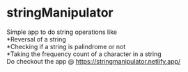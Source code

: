 # stringManipulator
Simple app to do string operations like
<br/>*Reversal of a string
<br/>*Checking if a string is palindrome or not
<br/>*Taking the frequency count of a character in a string
<br/>Do checkout the app @ https://stringmanipulator.netlify.app/
